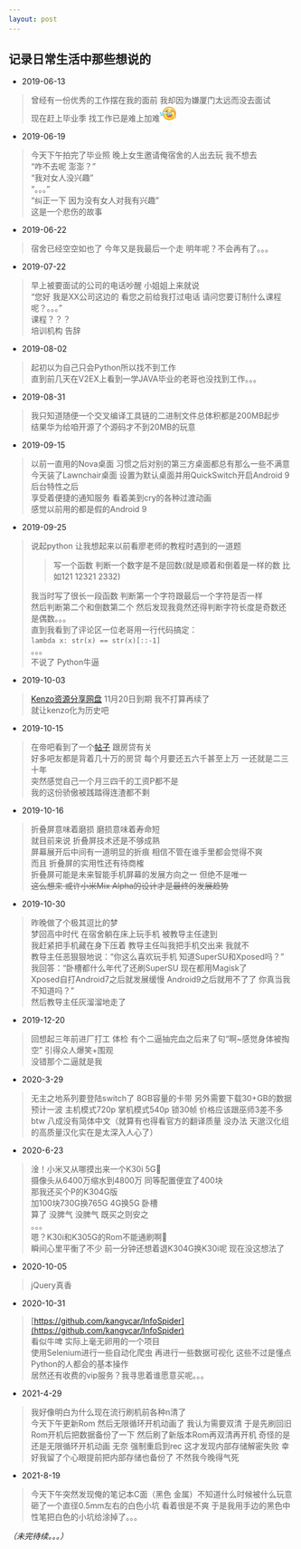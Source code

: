 ```yaml
---
layout: post
---
```


## 记录日常生活中那些想说的

- 2019-06-13 
> 曾经有一份优秀的工作摆在我的面前 我却因为嫌厦门太远而没去面试<br>
现在赶上毕业季 找工作已是难上加难![](/images/qq_lb.gif)

- 2019-06-19
> 今天下午拍完了毕业照 晚上女生邀请俺宿舍的人出去玩 我不想去<br>
“咋不去呢 澎澎？”<br>
“我对女人没兴趣”<br>
“。。。”<br>
“纠正一下 因为没有女人对我有兴趣”<br>
这是一个悲伤的故事

- 2019-06-22
> 宿舍已经空空如也了 今年又是我最后一个走 明年呢？不会再有了。。。

- 2019-07-22
> 早上被要面试的公司的电话吵醒 小姐姐上来就说<br>
“您好 我是XX公司这边的 看您之前给我打过电话 请问您要订制什么课程呢？。。。”<br>
课程？？？<br>
培训机构 告辞

- 2019-08-02
> 起初以为自己只会Python所以找不到工作<br>
直到前几天在V2EX上看到一学JAVA毕业的老哥也没找到工作。。。

- 2019-08-31
> 我只知道随便一个交叉编译工具链的二进制文件总体积都是200MB起步<br>
结果华为给咱开源了个源码才不到20MB的玩意

- 2019-09-15
> 以前一直用的Nova桌面 习惯之后对别的第三方桌面都总有那么一些不满意<br>
今天装了Lawnchair桌面 设置为默认桌面并用QuickSwitch开启Android 9后台特性之后<br>
享受着便捷的通知服务 看着美到cry的各种过渡动画<br>
感觉以前用的都是假的Android 9

- 2019-09-25
> 说起python 让我想起来以前看廖老师的教程时遇到的一道题
>> 写一个函数 判断一个数字是不是回数(就是顺着和倒着是一样的数 比如121 12321 2332)
>
> 我当时写了很长一段函数 判断第一个字符跟最后一个字符是否一样<br>
然后判断第二个和倒数第二个 然后发现我竟然还得判断字符长度是奇数还是偶数。。。<br>
直到我看到了评论区一位老哥用一行代码搞定：<br>
`lambda x: str(x) == str(x)[::-1]`<br>
。。。<br>
不说了 Python牛逼

- 2019-10-03
> [Kenzo资源分享网盘](http://kenzo.ys168.com) 11月20日到期 我不打算再续了<br>
就让kenzo化为历史吧

- 2019-10-15
> 在帝吧看到了一个<a href="https://tieba.baidu.com/p/6291380960" target="_blank">帖子</a> 跟房贷有关<br>
好多吧友都是背着几十万的房贷 每个月要还五六千甚至上万 一还就是二三十年<br>
突然感觉自己一个月三四千的工资P都不是<br>
我的这份骄傲被践踏得连渣都不剩

- 2019-10-16
> 折叠屏意味着磨损 磨损意味着寿命短<br>
就目前来说 折叠屏技术还是不够成熟<br>
屏幕展开后中间有一道明显的折痕 相信不管在谁手里都会觉得不爽<br>
而且 折叠屏的实用性还有待商榷<br>
折叠屏可能是未来智能手机屏幕的发展方向之一 但绝不是唯一<br>
<del>这么想来 或许小米Mix Alpha的设计才是最终的发展趋势</del>

- 2019-10-30
> 昨晚做了个极其逗比的梦<br>
梦回高中时代 在宿舍躺在床上玩手机 被教导主任逮到<br>
我赶紧把手机藏在身下压着 教导主任叫我把手机交出来 我就不<br>
教导主任恶狠狠地说：“你这么喜欢玩手机 知道SuperSU和Xposed吗？”<br>
我回答：“卧槽都什么年代了还刷SuperSU 现在都用Magisk了<br>
Xposed自打Android7之后就发展缓慢 Android9之后就用不了了 你真当我不知道吗？” <br>
然后教导主任灰溜溜地走了

- 2019-12-20
> 回想起三年前进厂打工 体检 有个二逼抽完血之后来了句“啊~感觉身体被掏空” 引得众人爆笑+围观</br>
没错那个二逼就是我

- 2020-3-29
> 无主之地系列要登陆switch了 8GB容量的卡带 另外需要下载30+GB的数据<br>
预计一波 主机模式720p 掌机模式540p 锁30帧 价格应该跟巫师3差不多<br>
btw 八成没有简体中文（就算有也得看官方的翻译质量 没办法 天邈汉化组的高质量汉化实在是太深入人心了）

- 2020-6-23
> 淦！小米又从哪摸出来一个K30i 5G👀<br>
摄像头从6400万缩水到4800万 同等配置便宜了400块<br>
那我还买个P的K304G版<br>
加100块730G换765G 4G换5G 卧槽<br>
算了 没脾气 没脾气 既买之则安之<br>
。。。<br>
嗯？K30i和K305G的Rom不能通刷啊👀<br>
瞬间心里平衡了不少 前一分钟还想着退K304G换K30i呢 现在没这想法了

- 2020-10-05
> jQuery真香

- 2020-10-31
> [https://github.com/kangvcar/InfoSpider](https://github.com/kangvcar/InfoSpider)<br>
看似牛啤 实际上毫无卵用的一个项目<br>
使用Selenium进行一些自动化爬虫 再进行一些数据可视化 这些不过是懂点Python的人都会的基本操作<br>
居然还有收费的vip服务？我寻思着谁愿意买呢。。。

- 2021-4-29
> 我好像明白为什么现在流行刷机前各种n清了<br>
今天下午更新Rom 然后无限循环开机动画了 我认为需要双清 于是先刷回旧Rom开机后把数据备份了一下 然后刷了新版本Rom再双清再开机 奇怪的是还是无限循环开机动画 无奈 强制重启到rec 这才发现内部存储解密失败 幸好我留了个心眼提前把内部存储也备份了 不然我今晚得气死

- 2021-8-19
> 今天下午突然发现俺的笔记本C面（黑色 金属）不知道什么时候被什么玩意砸了一个直径0.5mm左右的白色小坑 看着很是不爽 于是我用手边的黑色中性笔把白色的小坑给涂掉了。。。

*（未完待续。。。）*
